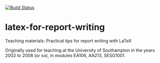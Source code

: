 [![Build Status](https://travis-ci.org/fangohr/latex-for-report-writing.svg?branch=master)](https://travis-ci.org/fangohr/latex-for-report-writing)

# latex-for-report-writing

Teaching materials: Practical tips for report writing with LaTeX

Originally used for teaching at the University of Southampton in the
years 2002 to 2008 (or so), in modules EA106, AA213, SESG1001.
